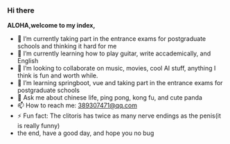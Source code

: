 ### Hi there

<!--
**username/username** is a ✨ _special_ ✨ repository because its `README.md` (this file) appears on your GitHub profile.
-->

**ALOHA,welcome to my index,**

- 🔭 I’m currently taking part in the entrance exams for postgraduate schools and thinking it hard for me
- 🌱 I’m currently learning how to play guitar, write accademically, and English
- 👯 I’m looking to collaborate on music, movies, cool AI stuff, anything I think is fun and worth while. 
- 🤔 I’m learning springboot, vue and taking part in the entrance exams for postgraduate schools
- 💬 Ask me about chinese life, ping pong, kong fu, and cute panda
- 📫 How to reach me: 389307471@qq.com
- ⚡ Fun fact: The clitoris has twice as many nerve endings as the penis(it is really funny)
-  the end, have a good day, and hope you no bug 
